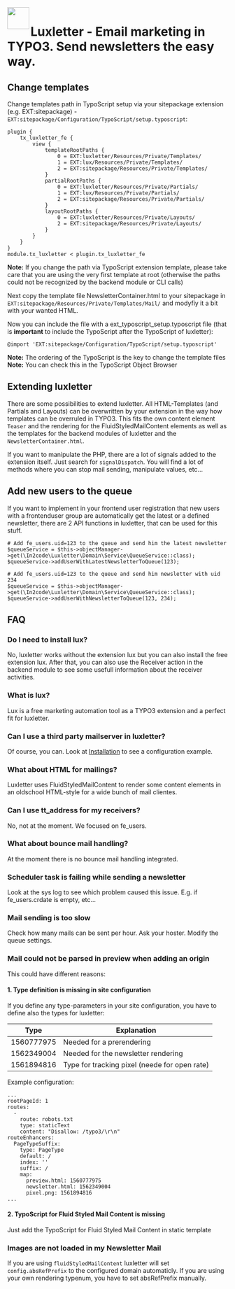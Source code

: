 <img align="left" src="../../Resources/Public/Icons/lux.svg" width="50" />

# Luxletter - Email marketing in TYPO3. Send newsletters the easy way.

## Change templates

Change templates path in TypoScript setup via your sitepackage extension (e.g. EXT:sitepackage) -
`EXT:sitepackage/Configuration/TypoScript/setup.typoscript`:

```
plugin {
	tx_luxletter_fe {
		view {
			templateRootPaths {
				0 = EXT:luxletter/Resources/Private/Templates/
				1 = EXT:lux/Resources/Private/Templates/
				2 = EXT:sitepackage/Resources/Private/Templates/
			}
			partialRootPaths {
				0 = EXT:luxletter/Resources/Private/Partials/
				1 = EXT:lux/Resources/Private/Partials/
				2 = EXT:sitepackage/Resources/Private/Partials/
			}
			layoutRootPaths {
				0 = EXT:luxletter/Resources/Private/Layouts/
				2 = EXT:sitepackage/Resources/Private/Layouts/
			}
		}
	}
}
module.tx_luxletter < plugin.tx_luxletter_fe
```

**Note:** If you change the path via TypoScript extension template, please take care that you are using the very first
template at root (otherwise the paths could not be recognized by the backend module or CLI calls)

Next copy the template file NewsletterContainer.html to your sitepackage in
`EXT:sitepackage/Resources/Private/Templates/Mail/` and modyfiy it a bit with your wanted HTML.

Now you can include the file with a ext_typoscript_setup.typoscript file
(that is **important** to include the TypoScript after the TypoScript of luxletter):

`@import 'EXT:sitepackage/Configuration/TypoScript/setup.typoscript'`

**Note:** The ordering of the TypoScript is the key to change the template files
**Note:** You can check this in the TypoScript Object Browser

## Extending luxletter

There are some possibilities to extend luxletter.
All HTML-Templates (and Partials and Layouts) can be overwritten by your extension in the way how templates can
be overruled in TYPO3. This fits the own content element `Teaser` and the rendering for the FluidStyledMailContent
elements as well as the templates for the backend modules of luxletter and the `NewsletterContainer.html`.

If you want to manipulate the PHP, there are a lot of signals added to the extension itself. Just search for
`signalDispatch`. You will find a lot of methods where you can stop mail sending, manipulate values, etc...


## Add new users to the queue

If you want to implement in your frontend user registration that new users with a frontenduser group are automatically
get the latest or a defined newsletter, there are 2 API functions in luxletter, that can be used for this stuff.

```
# Add fe_users.uid=123 to the queue and send him the latest newsletter
$queueService = $this->objectManager->get(\In2code\Luxletter\Domain\Service\QueueService::class);
$queueService->addUserWithLatestNewsletterToQueue(123);
```

```
# Add fe_users.uid=123 to the queue and send him newsletter with uid 234
$queueService = $this->objectManager->get(\In2code\Luxletter\Domain\Service\QueueService::class);
$queueService->addUserWithNewsletterToQueue(123, 234);
```


## FAQ


### Do I need to install lux?

No, luxletter works without the extension lux but you can also install the free extension lux.
After that, you can also use the Receiver action in the backend module to see some usefull information about the
receiver activities.


### What is lux?

Lux is a free marketing automation tool as a TYPO3 extension and a perfect fit for luxletter.


### Can I use a third party mailserver in luxletter?

Of course, you can. Look at [Installation](../Installation/Index.md) to see a configuration example.


### What about HTML for mailings?

Luxletter uses FluidStyledMailContent to render some content elements in an oldschool HTML-style for a wide bunch
of mail clientes.


### Can I use tt_address for my receivers?

No, not at the moment. We focused on fe_users.


### What about bounce mail handling?

At the moment there is no bounce mail handling integrated.

### Scheduler task is failing while sending a newsletter

Look at the sys log to see which problem caused this issue. E.g. if fe_users.crdate is empty, etc...

### Mail sending is too slow

Check how many mails can be sent per hour. Ask your hoster. Modify the queue settings.

### Mail could not be parsed in preview when adding an origin

This could have different reasons:

#### 1. Type definition is missing in site configuration

If you define any type-parameters in your site configuration, you have to define also the types for luxletter:

| Type | Explanation |
|------|-------------|
| 1560777975 | Needed for a prerendering |
| 1562349004 | Needed for the newsletter rendering |
| 1561894816 | Type for tracking pixel (neede for open rate) |

Example configuration:

```
...
rootPageId: 1
routes:
  -
    route: robots.txt
    type: staticText
    content: "Disallow: /typo3/\r\n"
routeEnhancers:
  PageTypeSuffix:
    type: PageType
    default: /
    index: ''
    suffix: /
    map:
      preview.html: 1560777975
      newsletter.html: 1562349004
      pixel.png: 1561894816
...
```

#### 2. TypoScript for Fluid Styled Mail Content is missing

Just add the TypoScript for Fluid Styled Mail Content in static template


### Images are not loaded in my Newsletter Mail

If you are using `fluidStyledMailContent` luxletter will set `config.absRefPrefix` to the configured
domain automaticly. If you are using your own rendering typenum, you have to set absRefPrefix manually.
